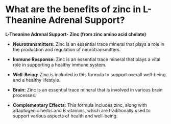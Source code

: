 # What are the benefits of zinc in L-Theanine Adrenal Support?

**L-Theanine Adrenal Support- Zinc (from zinc amino acid chelate)**  

- **Neurotransmitters:** Zinc is an essential trace mineral that plays a role in the production and regulation of neurotransmitters. 

- **Immune Response:** Zinc is an essential trace mineral that plays a vital role in supporting a healthy immune system. 

- **Well-Being:** Zinc is included in this formula to support overall well-being and a healthy lifestyle. 

- **Brain:** Zinc is an essential trace mineral that is involved in various brain processes. 

- **Complementary Effects:** This formula includes zinc, along with adaptogenic herbs and B vitamins, which are traditionally used to support various aspects of health and well-being.